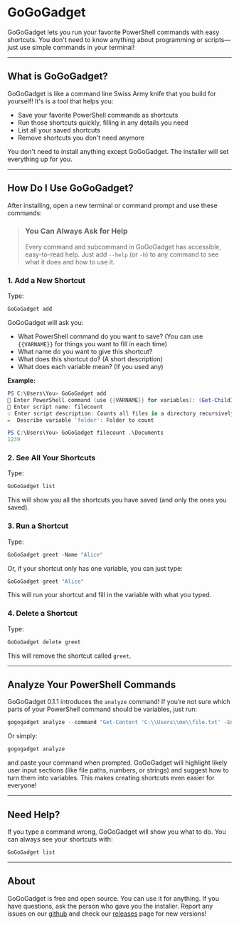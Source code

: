 # GoGoGadget

GoGoGadget lets you run your favorite PowerShell commands with easy shortcuts. You don't need to know anything about programming or scripts—just use simple commands in your terminal!

---

## What is GoGoGadget?

GoGoGadget is like a command line Swiss Army knife that you build for yourself! It's is a tool that helps you:

- Save your favorite PowerShell commands as shortcuts
- Run those shortcuts quickly, filling in any details you need
- List all your saved shortcuts
- Remove shortcuts you don't need anymore

You don't need to install anything except GoGoGadget. The installer will set everything up for you.

---

## How Do I Use GoGoGadget?

After installing, open a new terminal or command prompt and use these commands:

>### You Can Always Ask for Help
>
>Every command and subcommand in GoGoGadget has accessible, easy-to-read help. Just add `--help` (or `-h`) to any command to see what it does and how to use it.

### 1. Add a New Shortcut

Type:

```powershell
GoGoGadget add
```

GoGoGadget will ask you:

- What PowerShell command do you want to save? (You can use `{{VARNAME}}` for things you want to fill in each time)
- What name do you want to give this shortcut?
- What does this shortcut do? (A short description)
- What does each variable mean? (If you used any)

**Example:**

```powershell
PS C:\Users\You> GoGoGadget add
📝 Enter PowerShell command (use {{VARNAME}} for variables): (Get-ChildItem {{folder}} -Recurse -File | Measure-Object).Count
🔖 Enter script name: filecount
💡 Enter script description: Counts all files in a directory recursively (all the files in all the folders)
✏️  Describe variable 'folder': Folder to count

PS C:\Users\You> GoGoGadget filecount .\Documents
1239
```

### 2. See All Your Shortcuts

Type:

```powershell
GoGoGadget list
```

This will show you all the shortcuts you have saved (and only the ones you saved).

### 3. Run a Shortcut

Type:

```powershell
GoGoGadget greet -Name "Alice"
```

Or, if your shortcut only has one variable, you can just type:

```powershell
GoGoGadget greet "Alice"
```

This will run your shortcut and fill in the variable with what you typed.

### 4. Delete a Shortcut

Type:

```powershell
GoGoGadget delete greet
```

This will remove the shortcut called `greet`.

---

## Analyze Your PowerShell Commands

GoGoGadget 0.1.1 introduces the `analyze` command! If you’re not sure which parts of your PowerShell command should be variables, just run:

```powershell
gogogadget analyze --command "Get-Content 'C:\\Users\\me\\file.txt' -Encoding UTF8"
```

Or simply:

```powershell
gogogadget analyze
```

and paste your command when prompted. GoGoGadget will highlight likely user input sections (like file paths, numbers, or strings) and suggest how to turn them into variables. This makes creating shortcuts even easier for everyone!

---

## Need Help?

If you type a command wrong, GoGoGadget will show you what to do. You can always see your shortcuts with:

```powershell
GoGoGadget list
```

---

## About

GoGoGadget is free and open source. You can use it for anything. If you have questions, ask the person who gave you the installer. Report any issues on our [github](https://github.com/kviking/gogo/issues) and check our [releases](https://github.com/gogo/releases) page for new versions!
